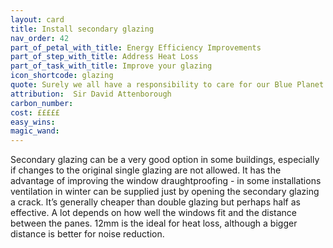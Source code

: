 ```yaml
---
layout: card
title: Install secondary glazing
nav_order: 42
part_of_petal_with_title: Energy Efficiency Improvements
part_of_step_with_title: Address Heat Loss
part_of_task_with_title: Improve your glazing
icon_shortcode: glazing
quote: Surely we all have a responsibility to care for our Blue Planet. The future of humanity and indeed, all life on earth, now depends on us.
attribution:  Sir David Attenborough
carbon_number: 
cost: £££££
easy_wins: 
magic_wand: 
---
```


<p>Secondary glazing can be a very good option in some buildings, especially if changes to the original single glazing are not allowed. It has the advantage of improving the window draughtproofing - in some installations ventilation in winter can be supplied just by opening the secondary glazing a crack. It’s generally cheaper than double glazing but perhaps half as effective. A lot depends on how well the windows fit and the distance between the panes. 12mm is the ideal for heat loss, although a bigger distance is better for noise reduction. </p> 
